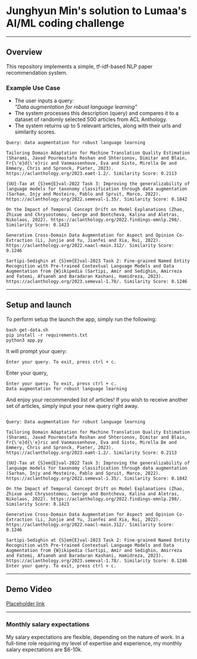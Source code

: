 # Junghyun Min's solution to Lumaa's AI/ML coding challenge
---

## Overview

This repository implements a simple, tf-idf-based NLP paper recommendation system.  

### Example Use Case

- The user inputs a query:  
  *"Data augmentation for robust language learning"*  
- The system processes this description (query) and compares it to a dataset of randomly selected 500 articles from ACL Anthology.  
- The system returns up to 5 relevant articles, along with their urls and similarity scores.
```angular2html
Query: data augmentation for robust language learning

Tailoring Domain Adaptation for Machine Translation Quality Estimation (Sharami, Javad Pourmostafa Roshan and Shterionov, Dimitar and Blain, Fr{\'e}d{\'e}ric and Vanmassenhove, Eva and Sisto, Mirella De and Emmery, Chris and Spronck, Pieter, 2023). https://aclanthology.org/2023.eamt-1.2/. Similarity Score: 0.2113

{UU}-Tax at {S}em{E}val-2022 Task 3: Improving the generalizability of language models for taxonomy classification through data augmentation (Sarhan, Injy and Mosteiro, Pablo and Spruit, Marco, 2022). https://aclanthology.org/2022.semeval-1.35/. Similarity Score: 0.1842

On the Impact of Temporal Concept Drift on Model Explanations (Zhao, Zhixue and Chrysostomou, George and Bontcheva, Kalina and Aletras, Nikolaos, 2022). https://aclanthology.org/2022.findings-emnlp.298/. Similarity Score: 0.1423

Generative Cross-Domain Data Augmentation for Aspect and Opinion Co-Extraction (Li, Junjie and Yu, Jianfei and Xia, Rui, 2022). https://aclanthology.org/2022.naacl-main.312/. Similarity Score: 0.1246

Sartipi-Sedighin at {S}em{E}val-2023 Task 2: Fine-grained Named Entity Recognition with Pre-trained Contextual Language Models and Data Augmentation from {W}ikipedia (Sartipi, Amir and Sedighin, Amirreza and Fatemi, Afsaneh and Baradaran Kashani, Hamidreza, 2023). https://aclanthology.org/2023.semeval-1.78/. Similarity Score: 0.1246

```

---

## Setup and launch

To perform setup the launch the app, simply run the following:
```angular2html
bash get-data.sh
pip install -r requirements.txt
python3 app.py
```

It will prompt your query:
```angular2html
Enter your query. To exit, press ctrl + c.
```

Enter your query,
```angular2html
Enter your query. To exit, press ctrl + c.
Data augmentation for robust language learning
```

And enjoy your recommended list of articles!
If you wish to receive another set of articles, simply input your new query right away.
```angular2html

Query: Data augmentation for robust language learning

Tailoring Domain Adaptation for Machine Translation Quality Estimation (Sharami, Javad Pourmostafa Roshan and Shterionov, Dimitar and Blain, Fr{\'e}d{\'e}ric and Vanmassenhove, Eva and Sisto, Mirella De and Emmery, Chris and Spronck, Pieter, 2023). https://aclanthology.org/2023.eamt-1.2/. Similarity Score: 0.2113

{UU}-Tax at {S}em{E}val-2022 Task 3: Improving the generalizability of language models for taxonomy classification through data augmentation (Sarhan, Injy and Mosteiro, Pablo and Spruit, Marco, 2022). https://aclanthology.org/2022.semeval-1.35/. Similarity Score: 0.1842

On the Impact of Temporal Concept Drift on Model Explanations (Zhao, Zhixue and Chrysostomou, George and Bontcheva, Kalina and Aletras, Nikolaos, 2022). https://aclanthology.org/2022.findings-emnlp.298/. Similarity Score: 0.1423

Generative Cross-Domain Data Augmentation for Aspect and Opinion Co-Extraction (Li, Junjie and Yu, Jianfei and Xia, Rui, 2022). https://aclanthology.org/2022.naacl-main.312/. Similarity Score: 0.1246

Sartipi-Sedighin at {S}em{E}val-2023 Task 2: Fine-grained Named Entity Recognition with Pre-trained Contextual Language Models and Data Augmentation from {W}ikipedia (Sartipi, Amir and Sedighin, Amirreza and Fatemi, Afsaneh and Baradaran Kashani, Hamidreza, 2023). https://aclanthology.org/2023.semeval-1.78/. Similarity Score: 0.1246
Enter your query. To exit, press ctrl + c.
```

---

## Demo Video
[Placeholder link]()

---

### Monthly salary expectations
My salary expectations are flexible, depending on the nature of work.
In a full-time role requiring my level of expertise and experience, my monthly salary expectations are $6-10k.
